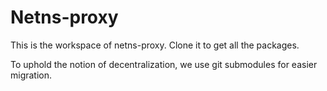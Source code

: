 # Netns-proxy

This is the workspace of netns-proxy. Clone it to get all the packages.

To uphold the notion of decentralization, we use git submodules for easier migration.


